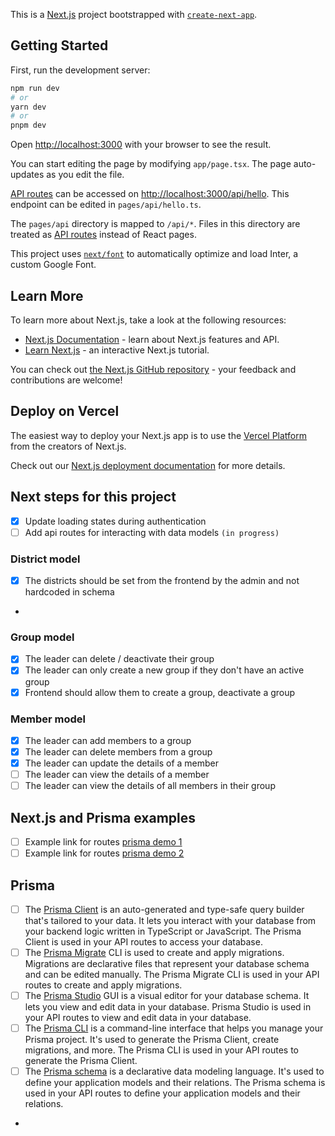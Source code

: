 This is a [Next.js](https://nextjs.org/) project bootstrapped with [`create-next-app`](https://github.com/vercel/next.js/tree/canary/packages/create-next-app).

## Getting Started

First, run the development server:

```bash
npm run dev
# or
yarn dev
# or
pnpm dev
```

Open [http://localhost:3000](http://localhost:3000) with your browser to see the result.

You can start editing the page by modifying `app/page.tsx`. The page auto-updates as you edit the file.

[API routes](https://nextjs.org/docs/api-routes/introduction) can be accessed on [http://localhost:3000/api/hello](http://localhost:3000/api/hello). This endpoint can be edited in `pages/api/hello.ts`.

The `pages/api` directory is mapped to `/api/*`. Files in this directory are treated as [API routes](https://nextjs.org/docs/api-routes/introduction) instead of React pages.

This project uses [`next/font`](https://nextjs.org/docs/basic-features/font-optimization) to automatically optimize and load Inter, a custom Google Font.

## Learn More

To learn more about Next.js, take a look at the following resources:

- [Next.js Documentation](https://nextjs.org/docs) - learn about Next.js features and API.
- [Learn Next.js](https://nextjs.org/learn) - an interactive Next.js tutorial.

You can check out [the Next.js GitHub repository](https://github.com/vercel/next.js/) - your feedback and contributions are welcome!

## Deploy on Vercel

The easiest way to deploy your Next.js app is to use the [Vercel Platform](https://vercel.com/new?utm_medium=default-template&filter=next.js&utm_source=create-next-app&utm_campaign=create-next-app-readme) from the creators of Next.js.

Check out our [Next.js deployment documentation](https://nextjs.org/docs/deployment) for more details.

## Next steps for this project

- [x] Update loading states during authentication
- [ ] Add api routes for interacting with data models `(in progress)`

### District model

- [x] The districts should be set from the frontend by the admin and not hardcoded in schema
-

### Group model

- [x] The leader can delete / deactivate their group
- [x] The leader can only create a new group if they don't have an active group
- [x] Frontend should allow them to create a group, deactivate a group

### Member model

- [x] The leader can add members to a group
- [x] The leader can delete members from a group
- [x] The leader can update the details of a member
- [ ] The leader can view the details of a member
- [ ] The leader can view the details of all members in their group

## Next.js and Prisma examples

- [ ] Example link for routes [prisma demo 1](https://github.com/prisma/prisma-examples/blob/latest/javascript/rest-nextjs/pages/api/post/index.js)
- [ ] Example link for routes [prisma demo 2](https://github.com/prisma/prisma-examples/blob/latest/typescript/rest-nextjs-api-routes-auth/pages/api/post/%5Bid%5D.ts)

## Prisma

- [ ] The [Prisma Client](https://www.prisma.io/docs/concepts/components/prisma-client) is an auto-generated and type-safe query builder that's tailored to your data. It lets you interact with your database from your backend logic written in TypeScript or JavaScript. The Prisma Client is used in your API routes to access your database.
- [ ] The [Prisma Migrate](https://www.prisma.io/docs/concepts/components/prisma-migrate) CLI is used to create and apply migrations. Migrations are declarative files that represent your database schema and can be edited manually. The Prisma Migrate CLI is used in your API routes to create and apply migrations.
- [ ] The [Prisma Studio](https://www.prisma.io/docs/concepts/components/prisma-studio) GUI is a visual editor for your database schema. It lets you view and edit data in your database. Prisma Studio is used in your API routes to view and edit data in your database.
- [ ] The [Prisma CLI](https://www.prisma.io/docs/concepts/components/prisma-cli-and-configuration) is a command-line interface that helps you manage your Prisma project. It's used to generate the Prisma Client, create migrations, and more. The Prisma CLI is used in your API routes to generate the Prisma Client.
- [ ] The [Prisma schema](https://www.prisma.io/docs/concepts/components/prisma-schema) is a declarative data modeling language. It's used to define your application models and their relations. The Prisma schema is used in your API routes to define your application models and their relations.
-

